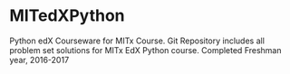 # MITedXPython
Python edX Courseware for MITx Course. 
Git Repository includes all problem set solutions for MITx EdX Python course. 
Completed Freshman year, 2016-2017